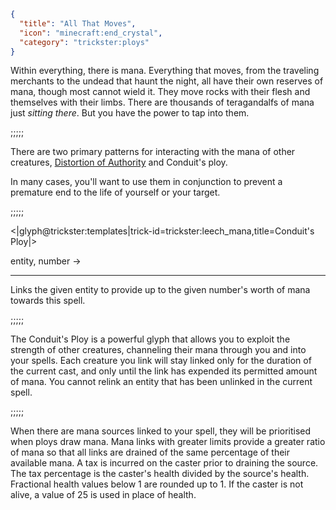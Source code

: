 ```json
{
  "title": "All That Moves",
  "icon": "minecraft:end_crystal",
  "category": "trickster:ploys"
}
```

Within everything, there is mana. 
Everything that moves, from the traveling merchants to the undead that haunt the night, 
all have their own reserves of mana, though most cannot wield it. They move rocks with their flesh 
and themselves with their limbs. There are thousands of teragandalfs of mana just *sitting there*. 
But you have the power to tap into them.

;;;;;

There are two primary patterns for interacting with the mana of other creatures,
[Distortion of Authority](^trickster:delusions_ingresses/entity#13) and Conduit's ploy.


In many cases, you'll want to use them in conjunction to prevent a premature end to the life of yourself or your target.

;;;;;

<|glyph@trickster:templates|trick-id=trickster:leech_mana,title=Conduit's Ploy|>

entity, number ->

---

Links the given entity to provide up to the given number's worth of mana towards this spell.

;;;;;

The Conduit's Ploy is a powerful glyph that allows you to exploit the strength of other creatures, 
channeling their mana through you and into your spells.
Each creature you link will stay linked only for the duration of the current cast,
and only until the link has expended its permitted amount of mana. 
You cannot relink an entity that has been unlinked in the current spell.

;;;;;

When there are mana sources linked to your spell, they will be prioritised when ploys draw mana. 
Mana links with greater limits provide a greater ratio of mana so that all links are drained of the same percentage of their available mana. 
A tax is incurred on the caster prior to draining the source. 
The tax percentage is the caster's health divided by the source's health. 
Fractional health values below 1 are rounded up to 1.
If the caster is not alive, a value of 25 is used in place of health.

